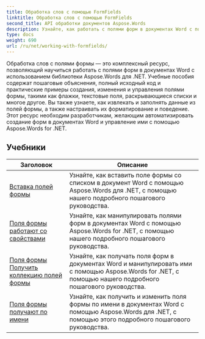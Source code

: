 ```yaml
---
title: Обработка слов с помощью FormFields
linktitle: Обработка слов с помощью FormFields
second_title: API обработки документов Aspose.Words
description: Узнайте, как работать с полями форм в документах Word с помощью Aspose.Words для .NET. Подробные руководства с примерами кода.
type: docs
weight: 690
url: /ru/net/working-with-formfields/
---
```

Обработка слов с полями формы — это комплексный ресурс, позволяющий научиться работать с полями форм в документах Word с использованием библиотеки Aspose.Words для .NET. Учебные пособия содержат пошаговые объяснения, полный исходный код и практические примеры создания, изменения и управления полями формы, такими как флажки, текстовые поля, раскрывающиеся списки и многое другое. Вы также узнаете, как извлекать и заполнять данные из полей формы, а также настраивать их форматирование и поведение. Этот ресурс необходим разработчикам, желающим автоматизировать создание форм в документах Word и управление ими с помощью Aspose.Words for .NET.

 ## Учебники
| Заголовок | Описание |
| --- | --- |
| [Вставка полей формы](./insert-form-fields/) | Узнайте, как вставить поле формы со списком в документ Word с помощью Aspose.Words для .NET, с помощью нашего подробного пошагового руководства. |
| [Поля формы работают со свойствами](./form-fields-work-with-properties/) | Узнайте, как манипулировать полями форм в документах Word с помощью Aspose.Words for .NET, с помощью нашего подробного пошагового руководства. |
| [Поля формы Получить коллекцию полей формы](./form-fields-get-form-fields-collection/) | Узнайте, как получать поля форм в документах Word и манипулировать ими с помощью Aspose.Words for .NET, с помощью нашего подробного пошагового руководства. |
| [Поля формы получают по имени](./form-fields-get-by-name/) | Узнайте, как получить и изменить поля формы по имени в документах Word с помощью Aspose.Words для .NET, с помощью этого подробного пошагового руководства. |